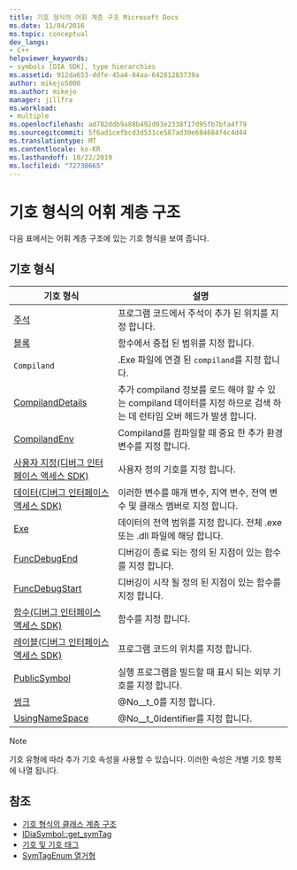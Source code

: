 ```yaml
---
title: 기호 형식의 어휘 계층 구조 Microsoft Docs
ms.date: 11/04/2016
ms.topic: conceptual
dev_langs:
- C++
helpviewer_keywords:
- symbols [DIA SDK], type hierarchies
ms.assetid: 912da653-ddfe-45a4-84aa-64281283739a
author: mikejo5000
ms.author: mikejo
manager: jillfra
ms.workload:
- multiple
ms.openlocfilehash: ad782ddb9a88b492d03e2338f17d95fb7bfa4f79
ms.sourcegitcommit: 5f6ad1cefbcd3d531ce587ad30e684684f4c4d44
ms.translationtype: MT
ms.contentlocale: ko-KR
ms.lasthandoff: 10/22/2019
ms.locfileid: "72738665"
---
```

# <a name="lexical-hierarchy-of-symbol-types"></a>기호 형식의 어휘 계층 구조
다음 표에서는 어휘 계층 구조에 있는 기호 형식을 보여 줍니다.

## <a name="symbol-types"></a>기호 형식

|기호 형식|설명|
|-----------------|-----------------|
|[주석](../../debugger/debug-interface-access/annotation.md)|프로그램 코드에서 주석이 추가 된 위치를 지정 합니다.|
|[블록](../../debugger/debug-interface-access/block.md)|함수에서 중첩 된 범위를 지정 합니다.|
|`Compiland`|.Exe 파일에 연결 된 `compiland`를 지정 합니다.|
|[CompilandDetails](../../debugger/debug-interface-access/compilanddetails.md)|추가 compiland 정보를 로드 해야 할 수 있는 compiland 데이터를 지정 하므로 검색 하는 데 런타임 오버 헤드가 발생 합니다.|
|[CompilandEnv](../../debugger/debug-interface-access/compilandenv.md)|Compiland를 컴파일할 때 중요 한 추가 환경 변수를 지정 합니다.|
|[사용자 지정(디버그 인터페이스 액세스 SDK)](../../debugger/debug-interface-access/custom-debug-interface-access-sdk.md)|사용자 정의 기호를 지정 합니다.|
|[데이터(디버그 인터페이스 액세스 SDK)](../../debugger/debug-interface-access/data-debug-interface-access-sdk.md)|이러한 변수를 매개 변수, 지역 변수, 전역 변수 및 클래스 멤버로 지정 합니다.|
|[Exe](../../debugger/debug-interface-access/exe.md)|데이터의 전역 범위를 지정 합니다. 전체 .exe 또는 .dll 파일에 해당 합니다.|
|[FuncDebugEnd](../../debugger/debug-interface-access/funcdebugend.md)|디버깅이 종료 되는 정의 된 지점이 있는 함수를 지정 합니다.|
|[FuncDebugStart](../../debugger/debug-interface-access/funcdebugstart.md)|디버깅이 시작 될 정의 된 지점이 있는 함수를 지정 합니다.|
|[함수(디버그 인터페이스 액세스 SDK)](../../debugger/debug-interface-access/function-debug-interface-access-sdk.md)|함수를 지정 합니다.|
|[레이블(디버그 인터페이스 액세스 SDK)](../../debugger/debug-interface-access/label-debug-interface-access-sdk.md)|프로그램 코드의 위치를 지정 합니다.|
|[PublicSymbol](../../debugger/debug-interface-access/publicsymbol.md)|실행 프로그램을 빌드할 때 표시 되는 외부 기호를 지정 합니다.|
|[썽크](../../debugger/debug-interface-access/thunk.md)|@No__t_0를 지정 합니다.|
|[UsingNameSpace](../../debugger/debug-interface-access/usingnamespace.md)|@No__t_0identifier를 지정 합니다.|

> [!NOTE]
> 기호 유형에 따라 추가 기호 속성을 사용할 수 있습니다. 이러한 속성은 개별 기호 항목에 나열 됩니다.

## <a name="see-also"></a>참조
- [기호 형식의 클래스 계층 구조](../../debugger/debug-interface-access/class-hierarchy-of-symbol-types.md)
- [IDiaSymbol::get_symTag](../../debugger/debug-interface-access/idiasymbol-get-symtag.md)
- [기호 및 기호 태그](../../debugger/debug-interface-access/symbols-and-symbol-tags.md)
- [SymTagEnum 열거형](../../debugger/debug-interface-access/symtagenum.md)